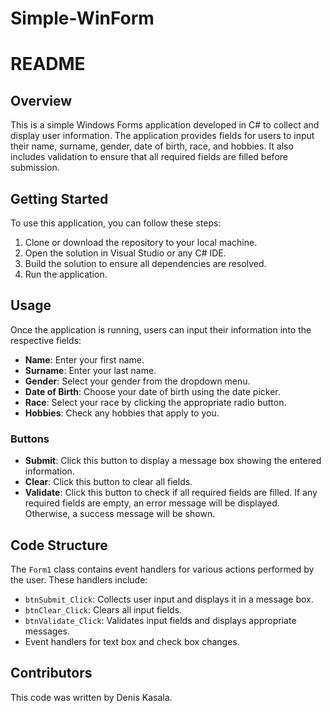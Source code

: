 # Simple-WinForm

# README

## Overview
This is a simple Windows Forms application developed in C# to collect and display user information. The application provides fields for users to input their name, surname, gender, date of birth, race, and hobbies. It also includes validation to ensure that all required fields are filled before submission.

## Getting Started
To use this application, you can follow these steps:

1. Clone or download the repository to your local machine.
2. Open the solution in Visual Studio or any C# IDE.
3. Build the solution to ensure all dependencies are resolved.
4. Run the application.

## Usage
Once the application is running, users can input their information into the respective fields:

- **Name**: Enter your first name.
- **Surname**: Enter your last name.
- **Gender**: Select your gender from the dropdown menu.
- **Date of Birth**: Choose your date of birth using the date picker.
- **Race**: Select your race by clicking the appropriate radio button.
- **Hobbies**: Check any hobbies that apply to you.

### Buttons
- **Submit**: Click this button to display a message box showing the entered information.
- **Clear**: Click this button to clear all fields.
- **Validate**: Click this button to check if all required fields are filled. If any required fields are empty, an error message will be displayed. Otherwise, a success message will be shown.

## Code Structure
The `Form1` class contains event handlers for various actions performed by the user. These handlers include:
- `btnSubmit_Click`: Collects user input and displays it in a message box.
- `btnClear_Click`: Clears all input fields.
- `btnValidate_Click`: Validates input fields and displays appropriate messages.
- Event handlers for text box and check box changes.

## Contributors
This code was written by Denis Kasala.

